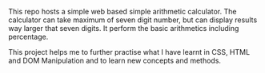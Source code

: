 This repo hosts a simple web based simple arithmetic calculator. The calculator can take maximum of seven digit number, but can display results way larger that seven digits. It perform the basic arithmetics including percentage. 

This project helps me to further practise what I have learnt in CSS, HTML and DOM Manipulation and to learn new concepts and methods.